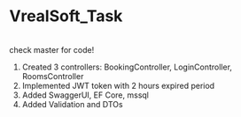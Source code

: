 # VrealSoft_Task 
<br> check master for code! 
1. Created 3 controllers: BookingController, LoginController, RoomsController
2. Implemented JWT token with 2 hours expired period
4. Added SwaggerUI, EF Core, mssql
5. Added Validation and DTOs
    

